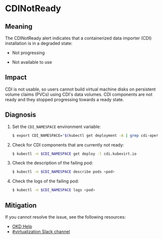 # CDINotReady
<!--Edited by davozeni, 17.10.2022-->

## Meaning

The CDINotReady alert indicates that a containerized data importer (CDI) installation is in a degraded state:

- Not progressing

- Not available to use

## Impact

CDI is not usable, so users cannot build virtual machine disks on persistent volume claims (PVCs) using CDI's data volumes.
CDI components are not ready and they stopped progressing towards a ready state.

## Diagnosis

1. Set the `CDI_NAMESPACE` environment variable:
	```bash
	$ export CDI_NAMESPACE="$(kubectl get deployment -A | grep cdi-operator | awk '{print $1}')"
	```

1. Check for CDI components that are currently not ready:
	```bash
	$ kubectl -n $CDI_NAMESPACE get deploy -l cdi.kubevirt.io
	```

1. Check the description of the failing pod:
	```bash
	$ kubectl -n $CDI_NAMESPACE describe pods <pod>
	```

1. Check the logs of the failing pod:
	```bash
	$ kubectl -n $CDI_NAMESPACE logs <pod>
	```

## Mitigation

<!--CNV: If you cannot resolve the issue, log in to the [Customer Portal](https://access.redhat.com) and open a support case, attaching the artifacts gathered during the Diagnosis procedure.-->

<!--KVstart-->
If you cannot resolve the issue, see the following resources:

- [OKD Help](https://www.okd.io/help/)
- [#virtualization Slack channel](https://kubernetes.slack.com/channels/virtualization)
<!--KVend-->
